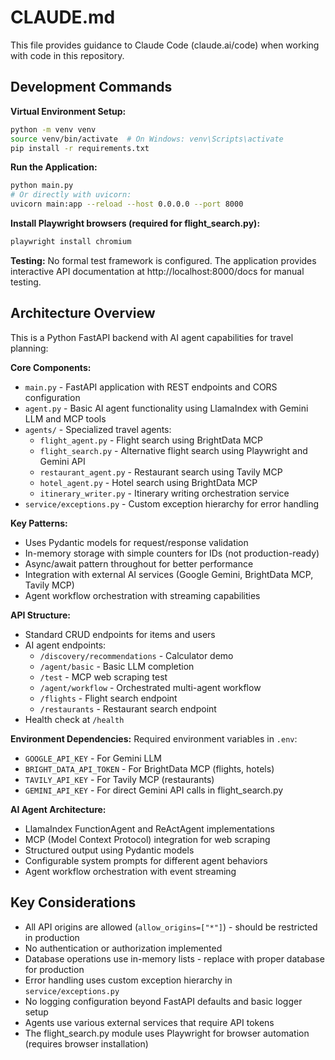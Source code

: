 # CLAUDE.md

This file provides guidance to Claude Code (claude.ai/code) when working with code in this repository.

## Development Commands

**Virtual Environment Setup:**
```bash
python -m venv venv
source venv/bin/activate  # On Windows: venv\Scripts\activate
pip install -r requirements.txt
```

**Run the Application:**
```bash
python main.py
# Or directly with uvicorn:
uvicorn main:app --reload --host 0.0.0.0 --port 8000
```

**Install Playwright browsers (required for flight_search.py):**
```bash
playwright install chromium
```

**Testing:**
No formal test framework is configured. The application provides interactive API documentation at http://localhost:8000/docs for manual testing.

## Architecture Overview

This is a Python FastAPI backend with AI agent capabilities for travel planning:

**Core Components:**
- `main.py` - FastAPI application with REST endpoints and CORS configuration
- `agent.py` - Basic AI agent functionality using LlamaIndex with Gemini LLM and MCP tools
- `agents/` - Specialized travel agents:
  - `flight_agent.py` - Flight search using BrightData MCP
  - `flight_search.py` - Alternative flight search using Playwright and Gemini API
  - `restaurant_agent.py` - Restaurant search using Tavily MCP
  - `hotel_agent.py` - Hotel search using BrightData MCP
  - `itinerary_writer.py` - Itinerary writing orchestration service
- `service/exceptions.py` - Custom exception hierarchy for error handling

**Key Patterns:**
- Uses Pydantic models for request/response validation
- In-memory storage with simple counters for IDs (not production-ready)
- Async/await pattern throughout for better performance
- Integration with external AI services (Google Gemini, BrightData MCP, Tavily MCP)
- Agent workflow orchestration with streaming capabilities

**API Structure:**
- Standard CRUD endpoints for items and users
- AI agent endpoints:
  - `/discovery/recommendations` - Calculator demo
  - `/agent/basic` - Basic LLM completion
  - `/test` - MCP web scraping test
  - `/agent/workflow` - Orchestrated multi-agent workflow
  - `/flights` - Flight search endpoint
  - `/restaurants` - Restaurant search endpoint
- Health check at `/health`

**Environment Dependencies:**
Required environment variables in `.env`:
- `GOOGLE_API_KEY` - For Gemini LLM
- `BRIGHT_DATA_API_TOKEN` - For BrightData MCP (flights, hotels)
- `TAVILY_API_KEY` - For Tavily MCP (restaurants)
- `GEMINI_API_KEY` - For direct Gemini API calls in flight_search.py

**AI Agent Architecture:**
- LlamaIndex FunctionAgent and ReActAgent implementations
- MCP (Model Context Protocol) integration for web scraping
- Structured output using Pydantic models
- Configurable system prompts for different agent behaviors
- Agent workflow orchestration with event streaming

## Key Considerations

- All API origins are allowed (`allow_origins=["*"]`) - should be restricted in production
- No authentication or authorization implemented
- Database operations use in-memory lists - replace with proper database for production
- Error handling uses custom exception hierarchy in `service/exceptions.py`
- No logging configuration beyond FastAPI defaults and basic logger setup
- Agents use various external services that require API tokens
- The flight_search.py module uses Playwright for browser automation (requires browser installation)